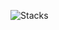 ![Stacks](https://user-images.githubusercontent.com/132692443/236523463-693edacd-1515-4f41-b748-099bb6331f7b.png)
